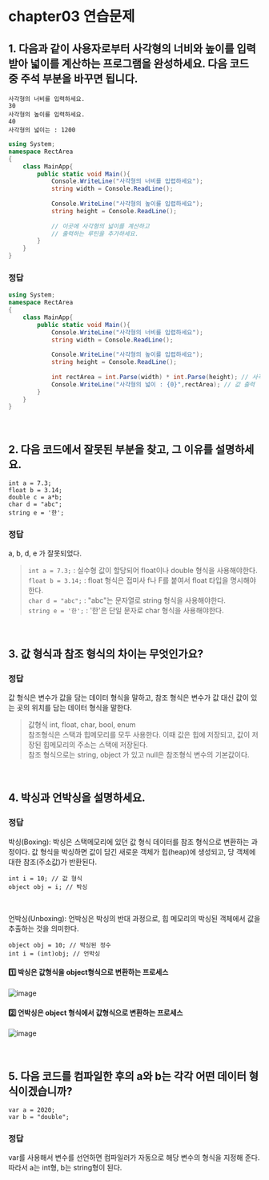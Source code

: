 # chapter03 연습문제

## 1. 다음과 같이 사용자로부터 사각형의 너비와 높이를 입력받아 넓이를 계산하는 프로그램을 완성하세요. 다음 코드 중 주석 부분을 바꾸면 됩니다.
```
사각형의 너비를 입력하세요.
30
사각형의 높이를 입력하세요.
40
사각형의 넓이는 : 1200
```
```C#
using System;
namespace RectArea
{
    class MainApp{
        public static void Main(){
            Console.WriteLine("사각형의 너비를 입렵하세요");
            string width = Console.ReadLine();
            
            Console.WriteLine("사각형의 높이를 입렵하세요");
            string height = Console.ReadLine();
            
            // 이곳에 사각형의 넓이를 계산하고
            // 출력하는 루틴을 추가하세요.
        }   
    }
}
```

### 정답
```C#
using System;
namespace RectArea
{
    class MainApp{
        public static void Main(){
            Console.WriteLine("사각형의 너비를 입렵하세요");
            string width = Console.ReadLine();
            
            Console.WriteLine("사각형의 높이를 입렵하세요");
            string height = Console.ReadLine();
            
            int rectArea = int.Parse(width) * int.Parse(height); // 사각형의 넓이 계산
            Console.WriteLine("사각형의 넓이 : {0}",rectArea); // 값 출력
        }   
    }
}
```

<br>

## 2. 다음 코드에서 잘못된 부분을 찾고, 그 이유를 설명하세요.
```
int a = 7.3;
float b = 3.14;
double c = a*b;
char d = "abc";
string e = '한';
```

### 정답
 a, b, d, e 가 잘못되었다.
> `int a = 7.3;` : 실수형 값이 할당되어 float이나 double 형식을 사용해야한다. <br>
> `float b = 3.14;` : float 형식은 접미사 f나 F를 붙여서 float 타입을 명시해야한다. <br>
> `char d = "abc";` : "abc"는 문자열로 string 형식을 사용해야한다. <br>
> `string e = '한';` :  '한'은 단일 문자로 char 형식을 사용해야한다.

<br>

## 3. 값 형식과 참조 형식의 차이는 무엇인가요?
### 정답
값 형식은 변수가 값을 담는 데이터 형식을 말하고, 참조 형식은 변수가 값 대신 값이 있는 곳의 위치를 담는 데이터 형식을 말한다.
> 값형식 int, float, char, bool, enum <br>
> 참조형식은 스택과 힙메모리를 모두 사용한다. 이때 값은 힙에 저장되고, 값이 저장된 힙메모리의 주소는 스택에 저장된다. <br>
> 참조 형식으로는 string, object 가 있고 null은 참조형식 변수의 기본값이다. <br>

<br>

## 4. 박싱과 언박싱을 설명하세요.
### 정답
박싱(Boxing): 박싱은 스택메모리에 있던 값 형식 데이터를 참조 형식으로 변환하는 과정이다. 값 형식을 박싱하면 값이 담긴 새로운 객체가 힙(heap)에 생성되고, 
당 객체에 대한 참조(주소값)가 반환된다.
```
int i = 10; // 값 형식
object obj = i; // 박싱
```
<br>

언박싱(Unboxing): 언박싱은 박싱의 반대 과정으로, 힙 메모리의 박싱된 객체에서 값을 추출하는 것을 의미한다.
```
object obj = 10; // 박싱된 정수
int i = (int)obj; // 언박싱
```

#### 1️⃣ 박싱은 값형식을 object형식으로 변환하는 프로세스
![image](https://github.com/THIS-IS-CSHARP/THIS-IS-CSHARP/assets/107483199/da45e218-2cd7-4619-a7d5-a87f75e926ac)

#### 2️⃣ 언박싱은 object 형식에서 값형식으로 변환하는 프로세스
![image](https://github.com/THIS-IS-CSHARP/THIS-IS-CSHARP/assets/107483199/f8d9b1ff-15e6-4f17-a8c4-a05ccd3d546e)

<br>

## 5. 다음 코드를 컴파일한 후의 a와 b는 각각 어떤 데이터 형식이겠습니까?
```
var a = 2020;
var b = "double";
```

### 정답
var를 사용해서 변수를 선언하면 컴파일러가 자동으로 해당 변수의 형식을 지정해 준다. 따라서 a는 int형, b는 string형이 된다.
